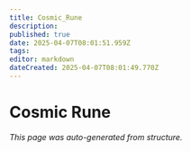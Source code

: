 ```yaml
---
title: Cosmic_Rune
description: 
published: true
date: 2025-04-07T08:01:51.959Z
tags: 
editor: markdown
dateCreated: 2025-04-07T08:01:49.770Z
---
```


# Cosmic Rune

*This page was auto-generated from structure.*